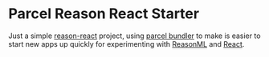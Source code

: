 # Parcel Reason React Starter

Just a simple [reason-react](https://reasonml.github.io/reason-react/) project, using [parcel bundler](https://parceljs.org/) to make is easier to start new apps up quickly for experimenting with [ReasonML](https://reasonml.github.io/) and [React](https://reactjs.org/).
